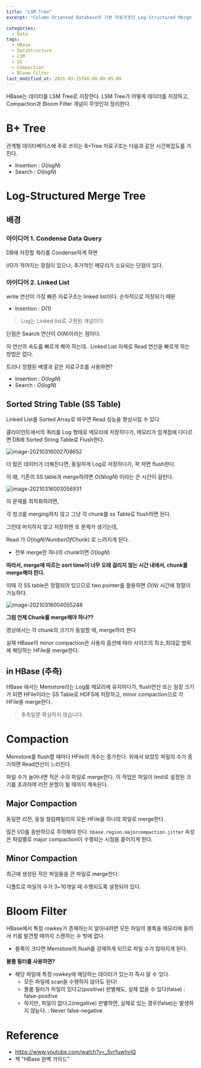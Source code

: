 ```yaml
---
title: "LSM Tree"
excerpt: "Column Oriented Database의 기본 자료구조인 Log-Structured Merge Tree"

categories:
  - Data
tags:
  - HBase
  - DataStructure
  - LSM
  - SS
  - Compaction
  - Bloom Filter
last_modified_at: 2021-03-15T08:06:00-05:00
---
```


HBase는 데이터를 LSM Tree로 저장한다. LSM Tree가 어떻게 데이터를 저장하고, Compaction과 Bloom Filter 개념이 무엇인지 정리한다.

# B+ Tree

관계형 데이터베이스에 주로 쓰이는 B+Tree 자료구조는 다음과 같은 시간복잡도를 가진다.
- Insertion : $O(logN)$
- Search : $O(logN)$

# Log-Structured Merge Tree

## 배경

### 아이디어 1. Condense Data Query

DB에 저장할 쿼리를 Condense하게 하면 

I/O가 적어지는 장점이 있으나, 추가적인 메모리가 소요되는 단점이 있다.

### 아이디어 2. Linked List

write 연산이 가장 빠른 자료구조는 linked list이다. 순차적으로 저장되기 때문
- Insertion : $O(1)$

> Log는 Linked list로 구현된 개념이다.

단점은 Search 연산이 $O(N)$이라는 점이다.

이 연산의 속도를 빠르게 해야 하는데.. Linked List 자체로 Read 연산을 빠르게 하는 방법은 없다.

트리나 정렬된 배열과 같은 자료구조를 사용하면?
- Insertion : $O(logN)$
- Search : $O(logN)$

## Sorted String Table (SS Table)

Linked List를 Sorted Array로 바꾸면 Read 성능을 향상시킬 수 있다.

클라이언트에서의 쿼리를 Log 형태로 메모리에 저장하다가, 메모리가 임계점에 다다르면 DB에 Sorted String Table로 Flush한다.

![image-20210316002708652](/assets/images/hbase/image-20210316002708652.png)

더 많은 데이터가 더해진다면, 동일하게 Log로 저장하다가, 꽉 차면 flush한다.

이 떄, 기존의 SS table과 merge하려면 $O(NlogN)$ 이라는 큰 시간이 걸린다.

![image-20210316003056931](/assets/images/hbase/image-20210316003056931.png)

이 문제를 최적화하려면,

각 청크를 merging하지 않고 그냥 각 chunk를 ss Table로 flush하면 된다.

그런데 머지하지 않고 저장하면 또 문제가 생기는데,

Read 가 $O(logN/Number Of Chunk)$ 로 느려지게 된다. 

- 전부 merge한 하나의 chunk이면 $O(logN)$

**따라서, merge에 따르는 sort time이 너무 오래 걸리지 않는 시간 내에서, chunk를 merge해야 한다.**

이때 각 SS table은 정렬되어 있으므로 two pointer를 활용하면 $O(N)$ 시간에 정렬이 가능하다.

![image-20210316004055248](/assets/images/hbase/image-20210316004055248.png)

**그럼 언제 Chunk를 merge해야 하나??**

영상에서는 각 chunk의 크기가 동일할 때, merge하라 한다

실제 HBase의 minor compaction은 사용자 옵션에 따라 사이즈의 최소,최대값 범위에 해당하는 HFile을 merge한다.

## in HBase (추측)

HBase 에서는 Memstore라는 Log를 메모리에 유지하다가, flush연산 또는 일정 크기가 되면 HFile이라는 SS Table로 HDFS에 저장하고, minor compaction으로 각 HFile을 merge한다.

> 추측일뿐 확실하지 않습니다.

# Compaction

Memstore를 flush할 때마다 HFile의 개수는 증가한다. 위에서 보았듯 파일의 수가 증가하면 Read연산이 느리진다.

파일 수가 늘어나면 적은 수의 파일로 merge한다. 이 작업은 파일이 limit로 설정된 크기를 초과하여 리전 분할이 될 때까지 계속된다.

## Major Compaction

동일한 리전, 동일 컬럼패밀리의 모든 HFile을 하나의 파일로 merge한다.

많은 I/O를 동반하므로 주의해야 한다. `hbase.region.majorcompaction.jitter` 속성은 파일별로 major compaction이 수행되는 시점을 흩어지게 한다.

## Minor Compaction

최근에 생성된 작은 파일들을 큰 파일로 merge한다.

디폴트로 파일의 수가 3~10개일 때 수행되도록 설정되어 있다.

# Bloom Filter

HBase에서 특정 rowkey가 존재하는지 알아내려면 모든 파일의 블록을 메모리에 올려서 키를 발견할 때까지 스캔하는 수 밖에 없다.
- 블록이 크다면 Memstore의 flush를 강제하게 되므로 파일 수가 많아지게 된다.

**블룸 필터를 사용하면?**
- 해당 파일에 특정 rowkey에 해당하는 데이터가 있는지 즉시 알 수 있다.
  - 모든 파일에 scan을 수행하지 않아도 된다!
  - 블룸 필터가 파일이 있다고(positive) 판별해도, 실제 없을 수 있다(false) : false-positive
  - 하지만, 파일이 없다고(negative) 판별하면, 실제로 있는 경우(false)는 발생하지 않늗다. : Never false-negative 


# Reference
- https://www.youtube.com/watch?v=_5vrfuwhvlQ
- 책 "HBase 완벽 가이드"